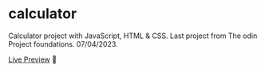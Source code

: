 # calculator
Calculator project with JavaScript, HTML & CSS. Last project from The odin Project foundations. 07/04/2023.

<p><a href="https://chinchilla15.github.io/calculator/" target="_blank">Live Preview</a> 👀</p>
